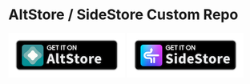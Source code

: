 # AltStore / SideStore Custom Repo

[![Get it on AltStore][get-it-on-altstore]][altstore-source]
[![Get it on SideStore][get-it-on-sidestore]][sidestore-source]

<!-- refs -->

[get-it-on-altstore]: assets/get-it-on-altstore.png
[get-it-on-sidestore]: assets/get-it-on-sidestore.png
[altstore-source]: https://play4fun.friesi23.cn/altstore-repo/pages/altstore.html
[sidestore-source]: https://play4fun.friesi23.cn/altstore-repo/pages/sidestore.html
